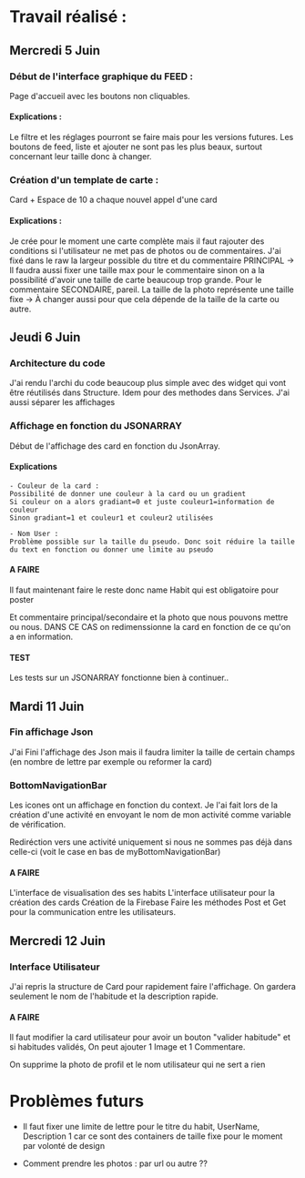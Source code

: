 # Travail réalisé :

## Mercredi 5 Juin

### Début de l'interface graphique du FEED :
Page d'accueil avec les boutons non cliquables.

#### Explications : 
Le filtre et les réglages pourront se faire mais pour les versions futures.
Les boutons de feed, liste et ajouter ne sont pas les plus beaux, surtout concernant leur taille donc à changer.

### Création d'un template de carte :
Card + Espace de 10 a chaque nouvel appel d'une card

#### Explications :
Je crée pour le moment une carte complète mais il faut rajouter des conditions si l'utilisateur ne met pas de photos ou de commentaires.
J'ai fixé dans le raw la largeur possible du titre et du commentaire PRINCIPAL -> Il faudra aussi fixer une taille max pour le commentaire sinon on a la possibilité d'avoir une taille de carte beaucoup trop grande.
Pour le commentaire SECONDAIRE, pareil.
La taille de la photo représente une taille fixe -> À changer aussi pour que cela dépende de la taille de la carte ou autre.

## Jeudi 6 Juin

### Architecture du code
J'ai rendu l'archi du code beaucoup plus simple avec des widget qui vont être réutilisés dans Structure. Idem pour des methodes dans Services.
J'ai aussi séparer les affichages

### Affichage en fonction du JSONARRAY
Début de l'affichage des card en fonction du JsonArray.

#### Explications
    - Couleur de la card :
    Possibilité de donner une couleur à la card ou un gradient
    Si couleur on a alors gradiant=0 et juste couleur1=information de couleur
    Sinon gradiant=1 et couleur1 et couleur2 utilisées

    - Nom User :
    Problème possible sur la taille du pseudo. Donc soit réduire la taille du text en fonction ou donner une limite au pseudo

#### A FAIRE 
Il faut maintenant faire le reste donc name Habit qui est obligatoire pour poster

Et commentaire principal/secondaire et la photo que nous pouvons mettre ou nous. DANS CE CAS on redimenssionne la card en fonction de ce qu'on a en information.

#### TEST
Les tests sur un JSONARRAY fonctionne bien à continuer..


## Mardi 11 Juin

### Fin affichage Json
J'ai Fini l'affichage des Json mais il faudra limiter la taille de certain champs (en nombre de lettre par exemple ou reformer la card)

### BottomNavigationBar
Les icones ont un affichage en fonction du context. Je l'ai fait lors de la création d'une activité en envoyant le nom de mon activité comme variable de vérification.

Rediréction vers une activité uniquement si nous ne sommes pas déjà dans celle-ci (voit le case en bas de myBottomNavigationBar)

#### A FAIRE
L'interface de visualisation des ses habits
L'interface utilisateur pour la création des cards
Création de la Firebase
Faire les méthodes Post et Get pour la communication entre les utilisateurs.


## Mercredi 12 Juin

### Interface Utilisateur 
J'ai repris la structure de Card pour rapidement faire l'affichage.
On gardera seulement le nom de l'habitude et la description rapide.

#### A FAIRE
Il faut modifier la card utilisateur pour avoir un bouton "valider habitude" et si habitudes validés, On peut ajouter 1 Image et 1 Commentare.

On supprime la photo de profil et le nom utilisateur qui ne sert a rien

# Problèmes futurs
- Il faut fixer une limite de lettre pour le titre du habit, UserName, Description 1 car ce sont des containers de taille fixe pour le moment par volonté de design

- Comment prendre les photos : par url ou autre ??
